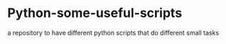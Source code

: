 # Python-some-useful-scripts
a repository to have different python scripts that do different small tasks
